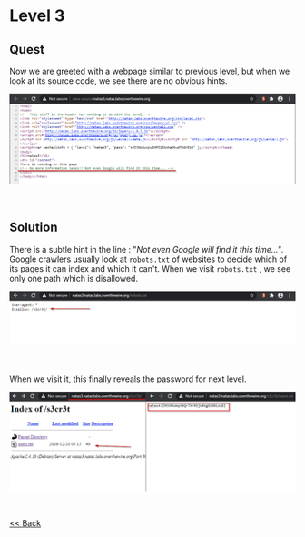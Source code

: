 # Level 3

## Quest
Now we are greeted with a webpage similar to previous level, but when we look at its source code, we see there are no obvious hints.

![Level3 Image](./images/Level3.png)

<br/>

## Solution
There is a subtle hint in the line : "_Not even Google will find it this time..."_. Google crawlers usually look at `robots.txt` of websites to decide which of its pages it can index and which it can't. When we visit `robots.txt` , we see only one path which is disallowed. 

![Level 3.1 solution](./images/Level3.1_solution.png)

<br/>
<br/>
When we visit it, this finally reveals the password for next level.

![Level3 solution](./images/Level3_solution.png)

<br/>

[<< Back](https://grey-fish.github.io/Natas/index.html)
